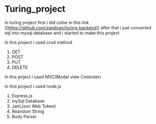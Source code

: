 # Turing_project

In turing project first i did colne in this link ([https://github.com/zandoan/turing-backend])
after that i just converted sql into mysql database and i started to make this project

In this project i used crud method

1) GET 
2) POST
3) PUT
4) DELETE

In this priject i used MVC(Model view Controler)

In this project i used node.js

1) Express.js
2) mySql Database
3) Jwt(Json Web Token)
4) Reandom String
5) Body Parser
